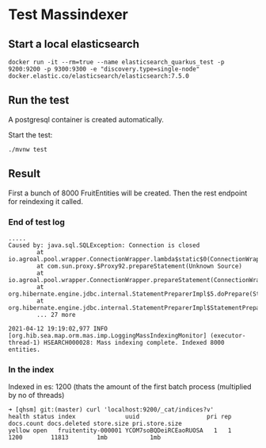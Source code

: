 # Test Massindexer

## Start a local elasticsearch

```shell script
docker run -it --rm=true --name elasticsearch_quarkus_test -p 9200:9200 -p 9300:9300 -e "discovery.type=single-node" docker.elastic.co/elasticsearch/elasticsearch:7.5.0
```

## Run the test

A postgresql container is created automatically.

Start the test:

```shell script
./mvnw test
```

## Result

First a bunch of 8000 FruitEntities will be created.
Then the rest endpoint for reindexing it called.

### End of test log

```
.....
Caused by: java.sql.SQLException: Connection is closed
        at io.agroal.pool.wrapper.ConnectionWrapper.lambda$static$0(ConnectionWrapper.java:51)
        at com.sun.proxy.$Proxy92.prepareStatement(Unknown Source)
        at io.agroal.pool.wrapper.ConnectionWrapper.prepareStatement(ConnectionWrapper.java:616)
        at org.hibernate.engine.jdbc.internal.StatementPreparerImpl$5.doPrepare(StatementPreparerImpl.java:149)
        at org.hibernate.engine.jdbc.internal.StatementPreparerImpl$StatementPreparationTemplate.prepareStatement(StatementPreparerImpl.java:176)
        ... 27 more

2021-04-12 19:19:02,977 INFO  [org.hib.sea.map.orm.mas.imp.LoggingMassIndexingMonitor] (executor-thread-1) HSEARCH000028: Mass indexing complete. Indexed 8000 entities.
```

### In the index

Indexed in es: 1200 (thats the amount of the first batch process (multiplied by no of threads)

```
➜ [qhsm] git:(master) curl 'localhost:9200/_cat/indices?v'
health status index              uuid                   pri rep docs.count docs.deleted store.size pri.store.size
yellow open   fruitentity-000001 YCOM7soBQDeiRCEaoRUOSA   1   1       1200        11813        1mb            1mb
```

